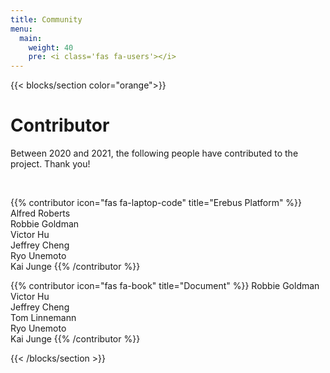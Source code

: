 ```yaml
---
title: Community
menu:
  main:
    weight: 40
    pre: <i class='fas fa-users'></i>
---
```


<!--add blocks of content here to add more sections to the community page -->

{{< blocks/section color="orange">}}
<div class="col-12 center">
<h1>Contributor</h1>
<p>Between 2020 and 2021, the following people have contributed to the project. Thank you!</p>
<br>
</div>

{{% contributor icon="fas fa-laptop-code" title="Erebus Platform" %}}
Alfred Roberts  
Robbie Goldman  
Victor Hu  
Jeffrey Cheng  
Ryo Unemoto  
Kai Junge
{{% /contributor %}}

{{% contributor icon="fas fa-book" title="Document" %}}
Robbie Goldman  
Victor Hu  
Jeffrey Cheng  
Tom Linnemann  
Ryo Unemoto  
Kai Junge
{{% /contributor %}}

{{< /blocks/section >}}